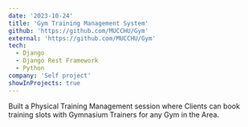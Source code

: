 ```yaml
---
date: '2023-10-24'
title: 'Gym Training Management System'
github: 'https://github.com/MUCCHU/Gym'
external: 'https://github.com/MUCCHU/Gym'
tech:
  - Django
  - Django Rest Framework
  - Python
company: 'Self project'
showInProjects: true
---
```


Built a Physical Training Management session where Clients can book training slots with Gymnasium Trainers for any Gym in the Area.
